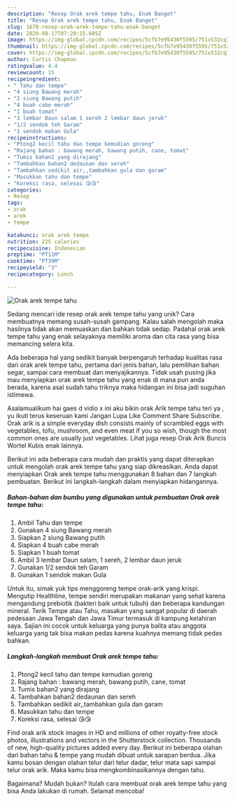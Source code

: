 ```yaml
---
description: "Resep Orak arek tempe tahu, Enak Banget"
title: "Resep Orak arek tempe tahu, Enak Banget"
slug: 1670-resep-orak-arek-tempe-tahu-enak-banget
date: 2020-08-17T07:29:15.605Z
image: https://img-global.cpcdn.com/recipes/5cfb7e95430f5595/751x532cq70/orak-arek-tempe-tahu-foto-resep-utama.jpg
thumbnail: https://img-global.cpcdn.com/recipes/5cfb7e95430f5595/751x532cq70/orak-arek-tempe-tahu-foto-resep-utama.jpg
cover: https://img-global.cpcdn.com/recipes/5cfb7e95430f5595/751x532cq70/orak-arek-tempe-tahu-foto-resep-utama.jpg
author: Curtis Chapman
ratingvalue: 4.4
reviewcount: 15
recipeingredient:
- " Tahu dan tempe"
- "4 siung Bawang merah"
- "2 siung Bawang putih"
- "4 buah cabe merah"
- "1 buah tomat"
- "3 lembar Daun salam 1 sereh 2 lembar daun jeruk"
- "1/2 sendok teh Garam"
- "1 sendok makan Gula"
recipeinstructions:
- "Ptong2 kecil tahu dan tempe kemudian goreng"
- "Rajang bahan : bawang merah, bawang putih, cane, tomat"
- "Tumis bahan2 yang dirajang"
- "Tambahkan bahan2 dedaunan dan sereh"
- "Tambahkan sedikit air,,tambahkan gula dan garam"
- "Masukkan tahu dan tempe"
- "Koreksi rasa, selesai 😘😘"
categories:
- Resep
tags:
- orak
- arek
- tempe

katakunci: orak arek tempe 
nutrition: 225 calories
recipecuisine: Indonesian
preptime: "PT11M"
cooktime: "PT39M"
recipeyield: "3"
recipecategory: Lunch

---
```



![Orak arek tempe tahu](https://img-global.cpcdn.com/recipes/5cfb7e95430f5595/751x532cq70/orak-arek-tempe-tahu-foto-resep-utama.jpg)

Sedang mencari ide resep orak arek tempe tahu yang unik? Cara membuatnya memang susah-susah gampang. Kalau salah mengolah maka hasilnya tidak akan memuaskan dan bahkan tidak sedap. Padahal orak arek tempe tahu yang enak selayaknya memiliki aroma dan cita rasa yang bisa memancing selera kita.

Ada beberapa hal yang sedikit banyak berpengaruh terhadap kualitas rasa dari orak arek tempe tahu, pertama dari jenis bahan, lalu pemilihan bahan segar, sampai cara membuat dan menyajikannya. Tidak usah pusing jika mau menyiapkan orak arek tempe tahu yang enak di mana pun anda berada, karena asal sudah tahu triknya maka hidangan ini bisa jadi suguhan istimewa.

Asalamualikum hai gaes d vidio x ini aku bikin orak Arik tempe tahu teri ya , yu ikuti terus keseruan kami Jangan Lupa Like Comment Share Subscribe. Orak arik is a simple everyday dish consists mainly of scrambled eggs with vegetables, tofu, mushroom, and even meat if you so wish, though the most common ones are usually just vegetables. Lihat juga resep Orak Arik Buncis Wortel Kubis enak lainnya.


Berikut ini ada beberapa cara mudah dan praktis yang dapat diterapkan untuk mengolah orak arek tempe tahu yang siap dikreasikan. Anda dapat menyiapkan Orak arek tempe tahu menggunakan 8 bahan dan 7 langkah pembuatan. Berikut ini langkah-langkah dalam menyiapkan hidangannya.

<!--inarticleads1-->

##### Bahan-bahan dan bumbu yang digunakan untuk pembuatan Orak arek tempe tahu:

1. Ambil  Tahu dan tempe
1. Gunakan 4 siung Bawang merah
1. Siapkan 2 siung Bawang putih
1. Siapkan 4 buah cabe merah
1. Siapkan 1 buah tomat
1. Ambil 3 lembar Daun salam, 1 sereh, 2 lembar daun jeruk
1. Gunakan 1/2 sendok teh Garam
1. Gunakan 1 sendok makan Gula


Untuk itu, simak yuk tips menggoreng tempe orak-arik yang krispi. Mengutip Healthline, tempe sendiri merupakan makanan yang sehat karena mengandung prebiotik (bakteri baik untuk tubuh) dan beberapa kandungan mineral. Terik Tempe atau Tahu, masakan yang sangat popular di daerah pedesaan Jawa Tengah dan Jawa Timur termasuk di kampung kelahiran saya. Sajian ini cocok untuk keluarga yang punya balita atau anggota keluarga yang tak bisa makan pedas karena kuahnya memang tidak pedas bahkan. 

<!--inarticleads2-->

##### Langkah-langkah membuat Orak arek tempe tahu:

1. Ptong2 kecil tahu dan tempe kemudian goreng
1. Rajang bahan : bawang merah, bawang putih, cane, tomat
1. Tumis bahan2 yang dirajang
1. Tambahkan bahan2 dedaunan dan sereh
1. Tambahkan sedikit air,,tambahkan gula dan garam
1. Masukkan tahu dan tempe
1. Koreksi rasa, selesai 😘😘


Find orak arik stock images in HD and millions of other royalty-free stock photos, illustrations and vectors in the Shutterstock collection. Thousands of new, high-quality pictures added every day. Berikut ini beberapa olahan dari bahan tahu &amp; tempe yang mudah dibuat untuk sarapan berdua. Jika kamu bosan dengan olahan telur dari telur dadar, telur mata sapi sampai telur orak arik. Maka kamu bisa mengkombinasikannya dengan tahu. 

Bagaimana? Mudah bukan? Itulah cara membuat orak arek tempe tahu yang bisa Anda lakukan di rumah. Selamat mencoba!
